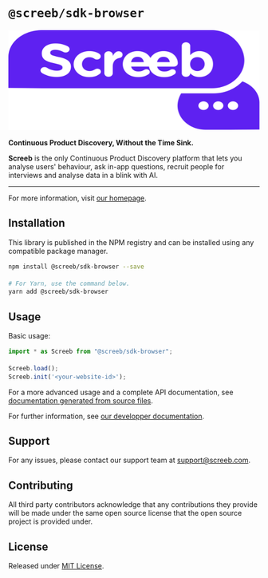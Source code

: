 # `@screeb/sdk-browser`

<p align="center">
  <img width="600" height="200" src="./readme/screeb-logo.svg">
</p>

**Continuous Product Discovery, Without the Time Sink.**

**Screeb** is the only Continuous Product Discovery platform that lets you analyse users' behaviour, ask in-app questions, recruit people for interviews and analyse data in a blink with AI.

---

For more information, visit [our homepage](https://screeb.app/).

## Installation

This library is published in the NPM registry and can be installed using any compatible package manager.

```bash
npm install @screeb/sdk-browser --save

# For Yarn, use the command below.
yarn add @screeb/sdk-browser
```

## Usage

Basic usage:
```ts
import * as Screeb from "@screeb/sdk-browser";

Screeb.load();
Screeb.init('<your-website-id>');
```

For a more advanced usage and a complete API documentation, see [documentation generated from source files](https://github.com/ScreebApp/sdk-js/tree/master/packages/screeb-sdk-browser/docs).

For further information, see [our developper documentation](https://github.com/ScreebApp/developers).

## Support
For any issues, please contact our support team at support@screeb.com.

## Contributing
All third party contributors acknowledge that any contributions they provide will be made under the same open source license that the open source project is provided under.

## License

Released under [MIT License](../../LICENSE).